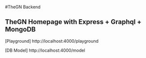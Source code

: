 #TheGN Backend

## TheGN Homepage with Express + Graphql + MongoDB

[Playground]
http://localhost:4000/playground

[DB Model]
http://localhost:4000/model